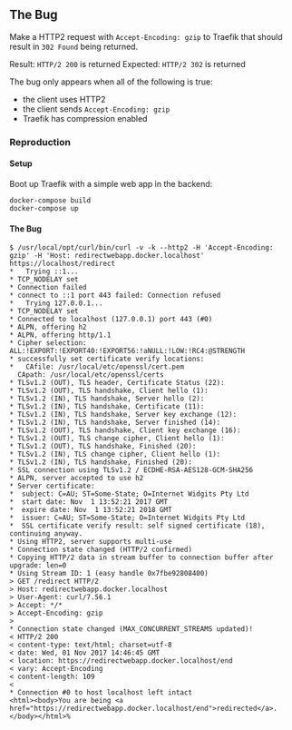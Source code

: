 ## The Bug

Make a HTTP2 request with `Accept-Encoding: gzip` to Traefik that should result
in `302 Found` being returned.

Result: `HTTP/2 200` is returned
Expected: `HTTP/2 302` is returned

The bug only appears when all of the following is true:
* the client uses HTTP2
* the client sends `Accept-Encoding: gzip`
* Traefik has compression enabled

### Reproduction
#### Setup

Boot up Traefik with a simple web app in the backend:

```
docker-compose build
docker-compose up
```

#### The Bug

```
$ /usr/local/opt/curl/bin/curl -v -k --http2 -H 'Accept-Encoding: gzip' -H 'Host: redirectwebapp.docker.localhost' https://localhost/redirect
*   Trying ::1...
* TCP_NODELAY set
* Connection failed
* connect to ::1 port 443 failed: Connection refused
*   Trying 127.0.0.1...
* TCP_NODELAY set
* Connected to localhost (127.0.0.1) port 443 (#0)
* ALPN, offering h2
* ALPN, offering http/1.1
* Cipher selection: ALL:!EXPORT:!EXPORT40:!EXPORT56:!aNULL:!LOW:!RC4:@STRENGTH
* successfully set certificate verify locations:
*   CAfile: /usr/local/etc/openssl/cert.pem
  CApath: /usr/local/etc/openssl/certs
* TLSv1.2 (OUT), TLS header, Certificate Status (22):
* TLSv1.2 (OUT), TLS handshake, Client hello (1):
* TLSv1.2 (IN), TLS handshake, Server hello (2):
* TLSv1.2 (IN), TLS handshake, Certificate (11):
* TLSv1.2 (IN), TLS handshake, Server key exchange (12):
* TLSv1.2 (IN), TLS handshake, Server finished (14):
* TLSv1.2 (OUT), TLS handshake, Client key exchange (16):
* TLSv1.2 (OUT), TLS change cipher, Client hello (1):
* TLSv1.2 (OUT), TLS handshake, Finished (20):
* TLSv1.2 (IN), TLS change cipher, Client hello (1):
* TLSv1.2 (IN), TLS handshake, Finished (20):
* SSL connection using TLSv1.2 / ECDHE-RSA-AES128-GCM-SHA256
* ALPN, server accepted to use h2
* Server certificate:
*  subject: C=AU; ST=Some-State; O=Internet Widgits Pty Ltd
*  start date: Nov  1 13:52:21 2017 GMT
*  expire date: Nov  1 13:52:21 2018 GMT
*  issuer: C=AU; ST=Some-State; O=Internet Widgits Pty Ltd
*  SSL certificate verify result: self signed certificate (18), continuing anyway.
* Using HTTP2, server supports multi-use
* Connection state changed (HTTP/2 confirmed)
* Copying HTTP/2 data in stream buffer to connection buffer after upgrade: len=0
* Using Stream ID: 1 (easy handle 0x7fbe92808400)
> GET /redirect HTTP/2
> Host: redirectwebapp.docker.localhost
> User-Agent: curl/7.56.1
> Accept: */*
> Accept-Encoding: gzip
>
* Connection state changed (MAX_CONCURRENT_STREAMS updated)!
< HTTP/2 200
< content-type: text/html; charset=utf-8
< date: Wed, 01 Nov 2017 14:46:45 GMT
< location: https://redirectwebapp.docker.localhost/end
< vary: Accept-Encoding
< content-length: 109
<
* Connection #0 to host localhost left intact
<html><body>You are being <a href="https://redirectwebapp.docker.localhost/end">redirected</a>.</body></html>% 
```

